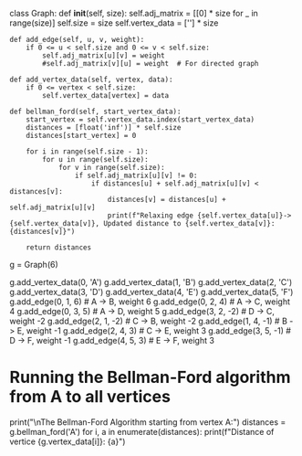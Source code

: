 class Graph:
    def __init__(self, size):
        self.adj_matrix = [[0] * size for _ in range(size)]
        self.size = size
        self.vertex_data = [''] * size

    def add_edge(self, u, v, weight):
        if 0 <= u < self.size and 0 <= v < self.size:
            self.adj_matrix[u][v] = weight
            #self.adj_matrix[v][u] = weight  # For directed graph

    def add_vertex_data(self, vertex, data):
        if 0 <= vertex < self.size:
            self.vertex_data[vertex] = data

    def bellman_ford(self, start_vertex_data):
        start_vertex = self.vertex_data.index(start_vertex_data)
        distances = [float('inf')] * self.size
        distances[start_vertex] = 0

        for i in range(self.size - 1):
            for u in range(self.size):
                for v in range(self.size):
                    if self.adj_matrix[u][v] != 0:
                        if distances[u] + self.adj_matrix[u][v] < distances[v]:
                            distances[v] = distances[u] + self.adj_matrix[u][v]
                            print(f"Relaxing edge {self.vertex_data[u]}->{self.vertex_data[v]}, Updated distance to {self.vertex_data[v]}: {distances[v]}")

        return distances

g = Graph(6)

g.add_vertex_data(0, 'A')
g.add_vertex_data(1, 'B')
g.add_vertex_data(2, 'C')
g.add_vertex_data(3, 'D')
g.add_vertex_data(4, 'E')
g.add_vertex_data(5, 'F')
g.add_edge(0, 1, 6)  # A -> B, weight 6
g.add_edge(0, 2, 4)  # A -> C, weight 4
g.add_edge(0, 3, 5)  # A -> D, weight 5
g.add_edge(3, 2, -2)  # D -> C, weight -2
g.add_edge(2, 1, -2) # C -> B, weight -2
g.add_edge(1, 4, -1)  # B -> E, weight -1
g.add_edge(2, 4, 3)  # C -> E, weight 3
g.add_edge(3, 5, -1) # D -> F, weight -1
g.add_edge(4, 5, 3)  # E -> F, weight 3

# Running the Bellman-Ford algorithm from A to all vertices
print("\nThe Bellman-Ford Algorithm starting from vertex A:")
distances = g.bellman_ford('A')
for i, a in enumerate(distances):
    print(f"Distance of vertice {g.vertex_data[i]}: {a}")
